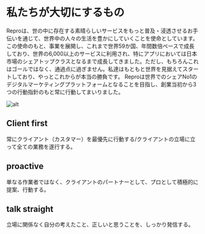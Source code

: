 # 私たちが大切にするもの

Reproは、世の中に存在する素晴らしいサービスをもっと普及・浸透させるお手伝いを通じて、世界中の人々の生活を豊かにしていくことを使命としています。
この使命のもと、事業を展開し、これまで世界59か国、年間数倍ペースで成長しており、世界の6,000以上のサービスに利用され、特にアプリにおいては日本市場のシェアトップクラスとなるまで成長してきました。ただし、もちろんこれはゴールではなく、通過点に過ぎません。私達はもともと世界を見据えてスタートしており、やっとこれからが本当の勝負です。
Reproは世界でのシェアNo1のデジタルマーケティングプラットフォームとなることを目指し、創業当初から3つの行動指針のもと常に行動してまいりました。


![alt](https://github.com/komoshun/Employer-Branding/blob/master/%E8%A1%A8%E7%B4%995.png)


## Client first

常にクライアント（カスタマー）を最優先に行動する/クライアントの立場に立って全ての業務を遂行する。

## proactive

単なる作業者ではなく、クライアントのパートナーとして、プロとして積極的に提案、行動する。

## talk straight

立場に関係なく自分の考えたこと、正しいと思うことを、しっかり発信する。
